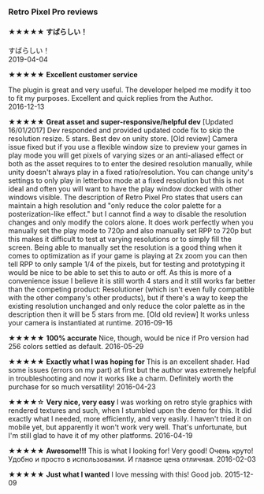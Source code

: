 ### Retro Pixel Pro reviews


#### ★★★★★ すばらしい！
すばらしい！
<br>
2019-04-04

★★★★★ **Excellent customer service**

The plugin is great and very useful. The developer helped me modify it too to fit my purposes. Excellent and quick replies from the Author.
<br>
2016-12-13

★★★★★ **Great asset and super-responsive/helpful dev**
[Updated 16/01/2017] Dev responded and provided updated code fix to skip the resolution resize. 5 stars. Best dev on unity store. [Old review] Camera issue fixed but if you use a flexible window size to preview your games in play mode you will get pixels of varying sizes or an anti-aliased effect or both as the asset requires to to enter the desired resolution manually, while unity doesn't always play in a fixed ratio/resolution. You can change unity's settings to only play in letterbox mode at a fixed resolution but this is not ideal and often you will want to have the play window docked with other windows visible. The description of Retro Pixel Pro states that users can maintain a high resolution and "only reduce the color palette for a posterization-like effect." but I cannot find a way to disable the resolution changes and only modify the colors alone. It does work perfectly when you manually set the play mode to 720p and also manually set RPP to 720p but this makes it difficult to test at varying resolutions or to simply fill the screen. Being able to manually set the resolution is a good thing when it comes to optimization as if your game is playing at 2x zoom you can then tell RPP to only sample 1/4 of the pixels, but for testing and prototyping it would be nice to be able to set this to auto or off. As this is more of a convenience issue I believe it is still worth 4 stars and it still works far better than the competing product: Resolutioner (which isn't even fully compatible with the other company's other products), but if there's a way to keep the existing resolution unchanged and only reduce the color palette as in the description then it will be 5 stars from me. [Old old review] It works unless your camera is instantiated at runtime.
2016-09-16

★★★★★ **100% accurate**
Nice, though, would be nice if Pro version had 256 colors settled as default.
2016-05-29

★★★★★ **Exactly what I was hoping for**
This is an excellent shader. Had some issues (errors on my part) at first but the author was extremely helpful in troubleshooting and now it works like a charm. Definitely worth the purchase for so much versatility!
2016-04-23

★★★★☆ **Very nice, very easy**
I was working on retro style graphics with rendered textures and such, when I stumbled upon the demo for this. It did exactly what I needed, more efficiently, and very easily. I haven't tried it on mobile yet, but apparently it won't work very well. That's unfortunate, but I'm still glad to have it of my other platforms.
2016-04-19

★★★★★ **Awesome!!!**
This is what I looking for! Very good! Очень круто! Удобно и просто в использовании. И главное цена отличная.
2016-02-03

★★★★★ **Just what I wanted**
I love messing with this! Good job.
2015-12-09
